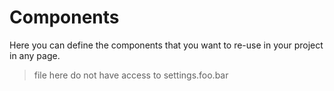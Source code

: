 # Components

Here you can define the components that you want to re-use in your project in any page.

> file here do not have access to settings.foo.bar
